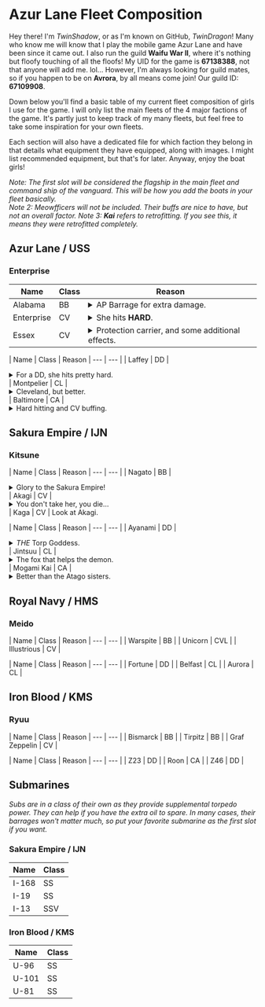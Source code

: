 # Azur Lane Fleet Composition
Hey there! I'm *TwinShadow*, or as I'm known on GitHub, *TwinDragon*! Many who know me will know that I play the mobile game Azur Lane and have been since it came out. I also run the guild __Waifu War II__, where it's nothing but floofy touching of all the floofs! My UID for the game is **67138388**, not that anyone will add me. lol... However, I'm always looking for guild mates, so if you happen to be on **Avrora**, by all means come join! Our guild ID: **67109908**.

Down below you'll find a basic table of my current fleet composition of girls I use for the game. I will only list the main fleets of the 4 major factions of the game. It's partly just to keep track of my many fleets, but feel free to take some inspiration for your own fleets.

Each section will also have a dedicated file for which faction they belong in that details what equipment they have equipped, along with images. I might list recommended equipment, but that's for later. Anyway, enjoy the boat girls!

*Note: The first slot will be considered the flagship in the main fleet and command ship of the vanguard. This will be how you add the boats in your fleet basically.*  
*Note 2: Meowfficers will not be included. Their buffs are nice to have, but not an overall factor.*
*Note 3: **Kai** refers to retrofitting. If you see this, it means they were retrofitted completely.*

## Azur Lane / USS
### Enterprise
| Name | Class | Reason 
| --- | --- | --- |
| Alabama | BB | <details><summary>AP Barrage for extra damage.</summary>She hits pretty hard on her own, and along with her AP barrage, there's the added normal firing of shells that can sometimes catch suicide boats.</details>
| Enterprise | CV | <details><summary>She hits **HARD**.</summary>If her skill procs, her aircraft will double their damage output.</details>
| Essex | CV | <details><summary>Protection carrier, and some additional effects.</summary>She provides some pretty good buffs to herself when in a USS fleet, not to mention helping out your ships in certain cases.</details>

| Name | Class | Reason
| --- | --- |
| Laffey | DD | <details><summary>For a DD, she hits pretty hard.</summary>An AP barrage along with torps? Why not. She also hits hard too and is all-around decent.</details>
| Montpelier | CL | <details><summary>Cleveland, but better.</summary>Montpelier is the younger Cleveland-class, improving on her namesake in many ways. She also helps out your other cruisers as well.</details>
| Baltimore | CA | <details><summary>Hard hitting and CV buffing.</summary>Baltimore hits hard, decent armor, and even buffs your CV's and CVL's in USS fleets. If you sortie without them, she'll buff herself instead. Also, she has a special AP ammo buff for her main gun.</details>

## Sakura Empire / IJN
### Kitsune
| Name | Class | Reason
| --- | --- |
| Nagato | BB | <details><summary>Glory to the Sakura Empire!</summary>Not only is she a smol fox, she will help you carry your fleet to glory. She has a very powerful barrage if it goes off, and she buffs your IJN carriers to boot. You don't mess with this little thing.</details>
| Akagi | CV | <details><summary>You don't take her, you die...</summary>A scary 9-tailed fox that will kill you if you so much as look at another woman... A powerful carrier and when sortied with her sister, Kaga, they buff each other and have an early launch of aircraft. Very formiddable carriers.</details>
| Kaga | CV | Look at Akagi.

| Name | Class | Reason
| --- | --- |
| Ayanami | DD | <details><summary>*THE* Torp Goddess.</summary>Ayanami is the torpedo goddess of the game, so spec'ing her out accordingly is key. But don't count on those guns of hers. Her barrage also launches powerful torpedoes along with decent self-buffs as well.</details>
| Jintsuu | CL | <details><summary>The fox that helps the demon.</summary>Jintsuu buffs all your DD and CL torps while she's afloat, including crits. Pair her up with Ayanami and you've got a force to be reckoned with.</details>
| Mogami Kai | CA | <details><summary>Better than the Atago sisters.</summary>She makes HE guns actually work in your favor, and has a defense against AP ammo to boot. Hits hard, good armor, good boat to have in your fleet.</details>

## Royal Navy / HMS
### Meido
| Name | Class | Reason
| --- | --- |
| Warspite | BB |
| Unicorn | CVL |
| Illustrious | CV |

| Name | Class | Reason
| --- | --- |
| Fortune | DD |
| Belfast | CL |
| Aurora | CL |

## Iron Blood / KMS
### Ryuu
| Name | Class | Reason
| --- | --- |
| Bismarck | BB |
| Tirpitz | BB |
| Graf Zeppelin | CV |

| Name | Class | Reason
| --- | --- |
| Z23 | DD |
| Roon | CA |
| Z46 | DD |

## Submarines
*Subs are in a class of their own as they provide supplemental torpedo power. They can help if you have the extra oil to spare. In many cases, their barrages won't matter much, so put your favorite submarine as the first slot if you want.*

### Sakura Empire / IJN
| Name | Class
| --- | --- |
| I-168 | SS |
| I-19 | SS |
| I-13 | SSV |

### Iron Blood / KMS
| Name | Class
| --- | --- |
| U-96 | SS |
| U-101 | SS |
| U-81 | SS |